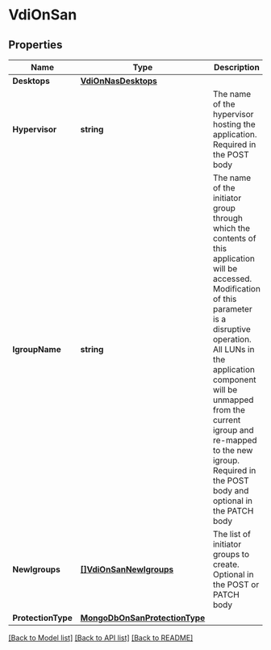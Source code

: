 # VdiOnSan

## Properties

Name | Type | Description | Notes
------------ | ------------- | ------------- | -------------
**Desktops** | [**VdiOnNasDesktops**](vdi_on_nas_desktops.md) |  | [optional] 
**Hypervisor** | **string** | The name of the hypervisor hosting the application. Required in the POST body | [optional] 
**IgroupName** | **string** | The name of the initiator group through which the contents of this application will be accessed. Modification of this parameter is a disruptive operation. All LUNs in the application component will be unmapped from the current igroup and re-mapped to the new igroup. Required in the POST body and optional in the PATCH body | [optional] 
**NewIgroups** | [**[]VdiOnSanNewIgroups**](vdi_on_san_new_igroups.md) | The list of initiator groups to create. Optional in the POST or PATCH body | [optional] 
**ProtectionType** | [**MongoDbOnSanProtectionType**](mongo_db_on_san_protection_type.md) |  | [optional] 

[[Back to Model list]](../README.md#documentation-for-models) [[Back to API list]](../README.md#documentation-for-api-endpoints) [[Back to README]](../README.md)


